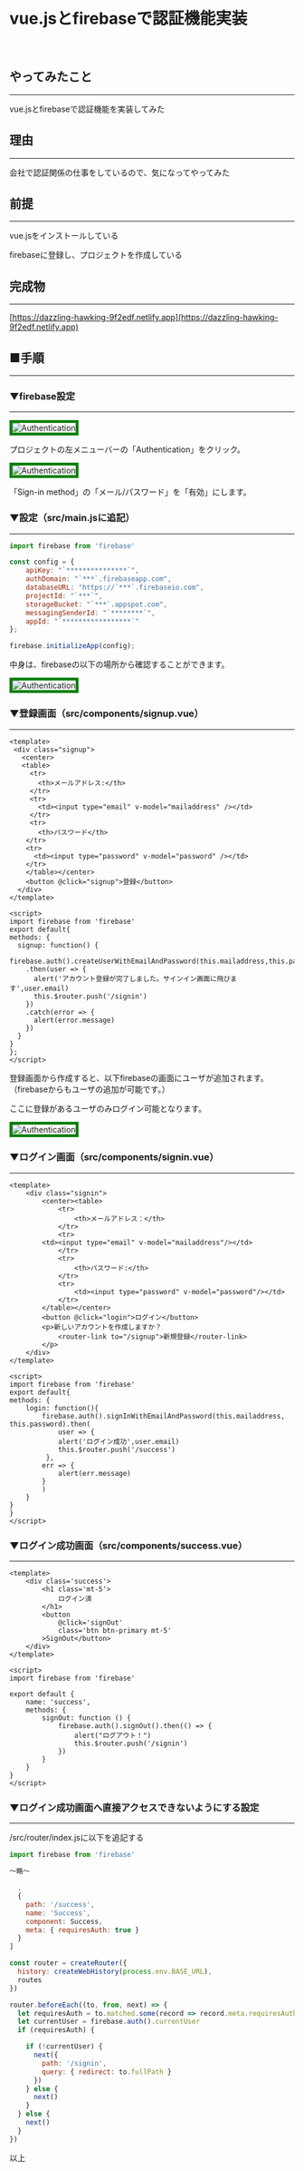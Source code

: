 # vue.jsとfirebaseで認証機能実装
　

## やってみたこと
***

vue.jsとfirebaseで認証機能を実装してみた

## 理由
***

会社で認証関係の仕事をしているので、気になってやってみた

## 前提
***

vue.jsをインストールしている

firebaseに登録し、プロジェクトを作成している

## 完成物
***

[https://dazzling-hawking-9f2edf.netlify.app](https://dazzling-hawking-9f2edf.netlify.app)

## ■手順
***

### ▼firebase設定
***

![Authentication](./img/article4/Authentication.png)

プロジェクトの左メニューバーの「Authentication」をクリック。

![Authentication](./img/article4/Authentication01.png)

「Sign-in method」の「メール/パスワード」を「有効」にします。

### ▼設定（src/main.jsに追記）
***

```javascript
import firebase from 'firebase'

const config = {
    apiKey: "`***************`",
    authDomain: "`***`.firebaseapp.com",
    databaseURL: "https://`***`.firebaseio.com",
    projectId: "`***`",
    storageBucket: "`***`.appspot.com",
    messagingSenderId: "`********`",
    appId: "`*****************`"
};

firebase.initializeApp(config);
```

中身は、firebaseの以下の場所から確認することができます。

![Authentication](./img/article4/Authentication02.png)

### ▼登録画面（src/components/signup.vue）
***

```vue
<template>
 <div class="signup">
   <center>
   <table>
     <tr>
       <th>メールアドレス:</th> 
     </tr>
     <tr>
       <td><input type="email" v-model="mailaddress" /></td>
     </tr>
     <tr>
       <th>パスワード</th>
    </tr>
    <tr>
      <td><input type="password" v-model="password" /></td>
    </tr>
    </table></center>
    <button @click="signup">登録</button>
  </div>
</template>

<script>
import firebase from 'firebase'
export default{
methods: {
  signup: function() {
    firebase.auth().createUserWithEmailAndPassword(this.mailaddress,this.password)
    .then(user => {
      alert('アカウント登録が完了しました。サインイン画面に飛びます',user.email)
      this.$router.push('/signin')
    })
    .catch(error => {
      alert(error.message)
    })
  }
}
};
</script>
```

登録画面から作成すると、以下firebaseの画面にユーザが追加されます。（firebaseからもユーザの追加が可能です。）

ここに登録があるユーザのみログイン可能となります。

![Authentication](./img/article4/Authentication03.png)

### ▼ログイン画面（src/components/signin.vue）
***

```vue
<template>
    <div class="signin">
        <center><table>
            <tr>
                <th>メールアドレス：</th>
            </tr>
            <tr>
        <td><input type="email" v-model="mailaddress"/></td>
            </tr>
            <tr>
                <th>パスワード:</th>
            </tr>
            <tr>
                <td><input type="password" v-model="password"/></td>
            </tr>
        </table></center>
        <button @click="login">ログイン</button>
        <p>新しいアカウントを作成しますか？
            <router-link to="/signup">新規登録</router-link>
        </p>
    </div>      
</template>

<script>
import firebase from 'firebase'
export default{
methods: {
    login: function(){
        firebase.auth().signInWithEmailAndPassword(this.mailaddress, this.password).then(
            user => {
            alert('ログイン成功',user.email)
            this.$router.push('/success')
         },
        err => {
            alert(err.message)
        }
        )
    }
}
}
</script>
```

### ▼ログイン成功画面（src/components/success.vue）
***

```vue
<template>
    <div class='success'>
        <h1 class='mt-5'>
            ログイン済
        </h1>
        <button
            @click='signOut'
            class='btn btn-primary mt-5'
        >SignOut</button>
    </div>
</template>

<script>
import firebase from 'firebase'

export default {
    name: 'success',
    methods: {
        signOut: function () {
            firebase.auth().signOut().then(() => {
                alert("ログアウト！")
                this.$router.push('/signin')
            })
        }
    }
}
</script>
```

### ▼ログイン成功画面へ直接アクセスできないようにする設定
***

/src/router/index.jsに以下を追記する

```javascript
import firebase from 'firebase'

〜略〜

  ,
  {
    path: '/success',
    name: 'Success',
    component: Success,
    meta: { requiresAuth: true } 
  }
]

const router = createRouter({
  history: createWebHistory(process.env.BASE_URL),
  routes
})

router.beforeEach((to, from, next) => {
  let requiresAuth = to.matched.some(record => record.meta.requiresAuth)
  let currentUser = firebase.auth().currentUser
  if (requiresAuth) {

    if (!currentUser) {
      next({
        path: '/signin',
        query: { redirect: to.fullPath }
      })
    } else {
      next()
    }
  } else {
    next()
  }
})
```

以上

<style>
img {
    border: 5px solid green;
    max-width: 100%;
}
</style>
